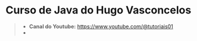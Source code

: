 # Curso de Java do Hugo Vasconcelos
> - **Canal do Youtube:** https://www.youtube.com/@tutoriais01
> -
